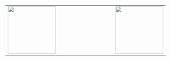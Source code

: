 <table>
	<td valign="top" width="70%">
		<img src="https://github-readme-stats.vercel.app/api?username=jehpark&show_icons=true&count_private=true&hide_border=true" style="height: 150px"/>
	</td>
	<td valign="top" width="30%">
		<img src="http://mazassumnida.wtf/api/v2/generate_badge?boj=wpgjs1230" style="height: 150px"/>
	</td>
</table>
